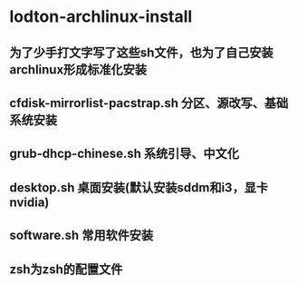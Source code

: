# lodton-archlinux-install

## 为了少手打文字写了这些sh文件，也为了自己安装archlinux形成标准化安装
## cfdisk-mirrorlist-pacstrap.sh    分区、源改写、基础系统安装
## grub-dhcp-chinese.sh    系统引导、中文化
## desktop.sh    桌面安装(默认安装sddm和i3，显卡nvidia)
## software.sh    常用软件安装
## zsh为zsh的配置文件